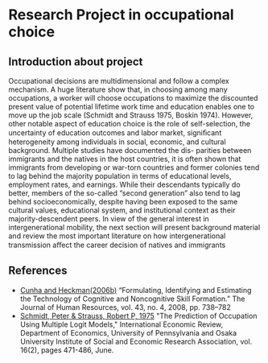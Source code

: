 # Research Project in occupational choice
 
## Introduction about project

Occupational decisions are multidimensional and follow a complex mechanism. A huge literature show that, in choosing among many occupations, a worker will choose occupations to maximize the discounted present value of potential lifetime work time and education enables one to move up the job scale (Schmidt and Strauss 1975, Boskin 1974). However, other notable aspect of education choice is the role of self-selection, the uncertainty of education outcomes and labor market, signiﬁcant heterogeneity among individuals in social, economic, and cultural background. Multiple studies have documented the dis-  parities between immigrants and the natives in the host countries, it is often shown that immigrants from developing or war-torn countries and former colonies tend to lag behind the majority population in terms of educational levels, employment rates, and earnings. While their descendants typically do better, members of the so-called “second generation” also tend to lag behind socioeconomically, despite having been exposed to the same cultural values, educational system, and institutional context as their majority-descendent peers. In view of the general interest in intergenerational mobility, the next section will present background material and review the most important literature on how intergenerational transmission aﬀect the career decision of natives and immigrants 


## References

* [Cunha and Heckman(2006b)](http://jenni.uchicago.edu/papers/Cunha_Heckman_2008_JHR_v43_n4.pdf) “Formulating, Identifying and Estimating the Technology of Cognitive and Noncognitive Skill Formation.” The Journal of Human Resources, vol. 43, no. 4, 2008, pp. 738–782
* [Schmidt, Peter & Strauss, Robert P, 1975](https://www.jstor.org/stable/2525826?seq=1) "The Prediction of Occupation Using Multiple Logit Models," International Economic Review, Department of Economics, University of Pennsylvania and Osaka University Institute of Social and Economic Research Association, vol. 16(2), pages 471-486, June.
